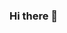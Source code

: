 ### Hi there 👋

<!--
**lferraro11/lferraro11** is a ✨ _special_ ✨ repository because its `README.md` (this file) appears on your GitHub profile.
# Profile
During my time at the University, I focused my career on telecommunications and computer science. That is why today I dedicate myself to design and development IT infrastructures.
Currently, I am part of the Redjar worker cooperative, working as a Backend developer and DevOps. In addition, I coordinate the Technical Support area and the IoT team.
